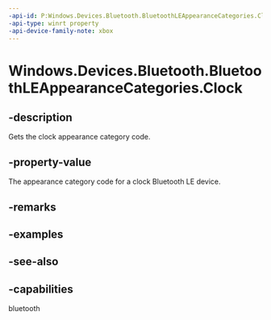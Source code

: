 ```yaml
---
-api-id: P:Windows.Devices.Bluetooth.BluetoothLEAppearanceCategories.Clock
-api-type: winrt property
-api-device-family-note: xbox
---
```


<!-- Property syntax
public ushort Clock { get; }
-->

# Windows.Devices.Bluetooth.BluetoothLEAppearanceCategories.Clock

## -description
Gets the clock appearance category code.

## -property-value
The appearance category code for a clock Bluetooth LE device.

## -remarks

## -examples

## -see-also

## -capabilities
bluetooth
